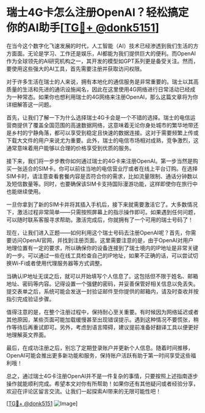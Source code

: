 # 瑞士4G卡怎么注册OpenAI？轻松搞定你的AI助手[[TG💪+ @donk5151](https://t.me/s/donk5151)]

在当今这个数字化飞速发展的时代，人工智能（AI）技术已经渗透到我们生活的方方面面。无论是学习、工作还是娱乐，AI都能为我们提供巨大的便利。而OpenAI作为全球领先的AI研究机构之一，其开发的模型如GPT系列更是备受关注。然而，要使用这些强大的AI工具，首先需要注册并获取访问权限。

对于许多生活在瑞士的人来说，拥有本地化的通信服务是非常重要的。瑞士以其高质量的生活和先进的通讯设施闻名，因此在这里使用4G网络进行日常活动已经成为一种常态。如果你也想利用瑞士的4G网络来注册OpenAI，那么这篇文章将为你详细解答这一问题。

首先，让我们了解一下为什么选择瑞士4G卡会是一个不错的选择。瑞士的电信运营商提供了覆盖全国范围的高速数据网络，这意味着无论你身处城市的繁华地带还是乡村的宁静角落，都可以享受到稳定且快速的数据连接。这对于需要频繁上传或下载大文件的用户来说尤为重要。此外，瑞士的电信市场相对成熟，竞争激烈，这通常意味着用户能够以合理的价格享受到优质的服务。

接下来，我们将一步步教你如何通过瑞士的4G卡来注册OpenAI。第一步当然是购买一张适合的SIM卡。你可以前往当地的电信营业厅或者在线上平台订购。在选择SIM卡时，请注意查看套餐内容是否符合你的需求，比如流量限制、通话分钟数以及短信数量等。同时，也要确保该SIM卡支持国际漫游功能，这样即使你在旅行中也能继续使用。

一旦你拿到了新的SIM卡并将其插入手机后，接下来就需要激活它了。大多数情况下，激活过程非常简单——只需按照屏幕上的指示操作即可。如果遇到任何问题，可以随时联系客服寻求帮助。激活完成后，你就拥有了一个可用的瑞士号码了！

现在，让我们进入正题——如何利用这个瑞士号码去注册OpenAI呢？首先，你需要访问OpenAI官网，并找到注册页面。这里需要注意的是，由于OpenAI对用户地理位置有一定的要求，所以确保你的设备连接到了瑞士境内的IP地址是非常关键的一步。可以通过一些在线工具检查自己的IP地址，如果不正确的话，可以尝试切换Wi-Fi或者使用代理服务器等方式调整。

当确认IP地址无误之后，就可以开始填写个人信息了。这包括但不限于姓名、邮箱地址、密码等内容。记得设置一个强健的密码，并妥善保管好相关信息以免丢失。提交表单之后，系统可能会发送一封验证邮件至你提供的邮箱内，请及时查收并按指引完成验证步骤。

值得注意的是，在整个注册过程中，保持耐心至关重要。有时候因为网络延迟或者其他原因，某些页面可能加载缓慢甚至出现错误提示。遇到这种情况不要慌张，稍作等待后再重试即可。另外，考虑到语言障碍，建议提前准备好翻译工具以便更好地理解英文界面。

最后，在成功注册之后，别忘了定期登录账户并更新个人信息。随着时间推移，OpenAI可能会推出更多新功能和服务，保持账户活跃有助于第一时间享受这些福利哦！

总之，通过瑞士4G卡注册OpenAI并不是一件复杂的事情，只要按照上述指南逐步操作就能顺利完成。希望本文对你有所帮助！如果你还有其他疑问或者经验分享，欢迎在评论区留言交流。让我们一起探索AI带来的无限可能性吧！

[[TG💪+ @donk5151](https://t.me/s/donk5151) ![Image](https://i.postimg.cc/rwNCRYN7/Snipaste-2025-04-30-17-27-05.png)]